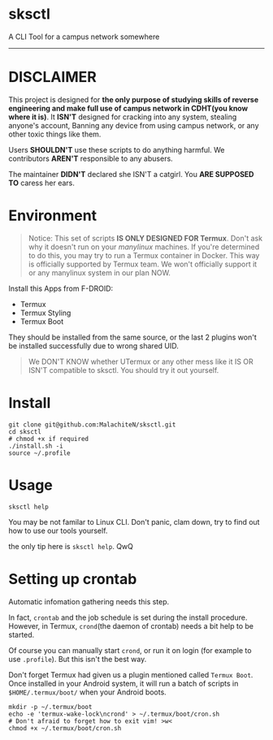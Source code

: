 # sksctl

A CLI Tool for a campus network somewhere

---

# DISCLAIMER

This project is designed for **the only purpose of studying skills of reverse engineering and make full use of campus network in CDHT(you know where it is)**. It **ISN'T** designed for cracking into any system, stealing anyone's account, Banning any device from using campus network, or any other toxic things like them.

Users **SHOULDN'T** use these scripts to do anything harmful. We contributors **AREN'T** responsible to any abusers.

The maintainer **DIDN'T** declared she ISN'T a catgirl. You **ARE SUPPOSED TO** caress her ears.

# Environment

> Notice: This set of scripts **IS ONLY DESIGNED FOR Termux**. Don't ask why it doesn't run on your _manylinux_ machines. 
> If you're determined to do this, you may try to run a Termux container in Docker. This way is officially supported by Termux team. We won't officially support it or any manylinux system in our plan NOW.

Install this Apps from F-DROID:

- Termux
- Termux Styling
- Termux Boot

They should be installed from the same source, or the last 2 plugins won't be installed successfully due to wrong shared UID.

> We DON'T KNOW whether UTermux or any other mess like it IS OR ISN'T compatible to sksctl. You should try it out yourself.

# Install
```shell
git clone git@github.com:MalachiteN/sksctl.git
cd sksctl
# chmod +x if required
./install.sh -i
source ~/.profile
```
# Usage

```shell
sksctl help
```

You may be not familar to Linux CLI. Don't panic, clam down, try to find out how to use our tools yourself.

the only tip here is `sksctl help`. QwQ

# Setting up crontab
Automatic infomation gathering needs this step.

In fact, `crontab` and the job schedule is set during the install procedure. However, in Termux, `crond`(the daemon of crontab) needs a bit help to be started.

Of course you can manually start `crond`, or run it on login (for example to use `.profile`). But this isn't the best way.

Don't forget Termux had given us a plugin mentioned called `Termux Boot`. Once installed in your Android system, it will run a batch of scripts in `$HOME/.termux/boot/` when your Android boots.

```shell
mkdir -p ~/.termux/boot
echo -e 'termux-wake-lock\ncrond' > ~/.termux/boot/cron.sh
# Don't afraid to forget how to exit vim! >w<
chmod +x ~/.termux/boot/cron.sh
```
